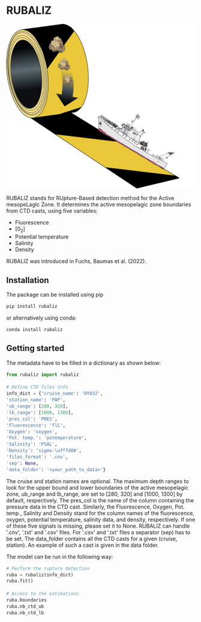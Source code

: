 # RUBALIZ
![RUBALIZ_logo](RUBALIZ_logo.png)

RUBALIZ stands for RUpture-Based detection method for the Active mesopeLagIc Zone.
It determines the active mesopelagic zone boundaries from CTD casts, using five variables:
- Fluorescence
- [0<sub>2</sub>]
- Potential temperature
- Salinity
- Density

RUBALIZ was introduced in Fuchs, Baumas et al. (2022).

## Installation
The package can be installed using pip
```python
pip install rubaliz
```

or alternatively using conda:
```python
conda install rubaliz
```

## Getting started
The metadata have to be filled in a dictionary as shown below:

```python
from rubaliz import rubaliz

# Define CTD files info
info_dict = {'cruise_name': 'DY032',
'station_name': 'PAP',
'ub_range': [280, 320],
'lb_range': [1000, 1300],
'pres_col': 'PRES',
'Fluorescence': 'flC',
'Oxygen': 'oxygen',
'Pot. temp.': 'potemperature',
'Salinity': 'PSAL',   
'Density': 'sigma-\ufffd00',
'files_format': '.cnv',
'sep': None,
'data_folder': '<your_path_to_data>'}
```

The cruise and station names are optional.
The maximum depth ranges to look for the upper bound and lower boundaries of the active mesopelagic zone, ub_range and lb_range, are set to [280, 320] and [1000, 1300] by default, respectively.
The pres_col is the name of the column containing the pressure data in the CTD cast.
Similarly, the Fluorescence, Oxygen, Pot. temp., Salinity and Density stand for the column names of the fluorescence, oxygen, potential temperature, salinity data, and density, respectively.
If one of these five signals is missing, please set it to None.
RUBALIZ can handle '.cnv', '.txt' and '.csv' files. For '.csv' and '.txt' files a separator (sep) has to be set.
The data_folder contains all the CTD casts for a given (cruise, station). An example of such a cast is given in the data folder.

The model can be run in the following way:
```python
# Perform the rupture detection
ruba = rubaliz(info_dict)
ruba.fit()

# Access to the estimations
ruba.boundaries
ruba.nb_ctd_ub
ruba.nb_ctd_lb
```
